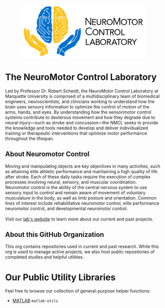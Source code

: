 <p align="center">
  <a href="https://mcw.marquette.edu/biomedical-engineering/neuromotor-control-lab/">
    <img src="../assets/BlackWriting_Horizontal.png" width="400">
  </a>
</p>

# The NeuroMotor Control Laboratory

Led by Professor Dr. Robert Scheidt, the NeuroMotor Control Laboratory at Marquette University is comprised of a multidisciplinary team of biomedical engineers, neuroscientists, and clinicians working to understand how the brain uses sensory information to optimize the control of motion of the arms, hands, and eyes. By understanding how the sensorimotor control systems contribute to dexterous movement and how they degrade due to neural injury—such as stroke and concussion—the NMCL seeks to provide the knowledge and tools needed to develop and deliver individualized training or therapeutic interventions that optimize motor performance throughout the lifespan.

## About Neuromotor Control 

Moving and manipulating objects are key objectives in many activities, such as attaining elite athletic performance and maintaining a high quality of life after stroke. Each of these daily tasks require the execution of complex processes involving neural, sensory, and muscular coordination. Neuromotor control is the ability of the central nervous system to use sensory input to control and remain aware of movement of voluntary musculature in the body, as well as limb posture and orientation. Common lines of interest include rehabilitative neuromotor control, elite performance neuromotor control, and developmental neuromotor control.  
\
Visit our [lab's website](https://mcw.marquette.edu/biomedical-engineering/neuromotor-control-lab/) to learn more about our current and past projects.

## About this GitHub Organization

This org contains repositories used in current and past research. While this org is used to manage active projects, we also host public repositories of completed studies and helpful utilities.

# Our Public Utility Libraries
Feel free to browse our collection of general-purpose helper functions:
- [MATLAB](https://github.com/nmcl-marquette/matlab-utils) `matlab-utils`

